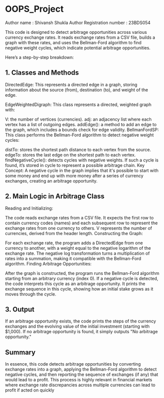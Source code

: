 # OOPS_Project

Author name : Shivansh Shukla
Author Registration number : 23BDS054


This code is designed to detect arbitrage opportunities across various currency exchange rates. It reads exchange rates from a CSV file, builds a graph with these rates, and uses the Bellman-Ford algorithm to find negative weight cycles, which indicate potential arbitrage opportunities.

Here’s a step-by-step breakdown:

## 1. Classes and Methods
DirectedEdge: This represents a directed edge in a graph, storing information about the source (from), destination (to), and weight of the edge.

EdgeWeightedDigraph: This class represents a directed, weighted graph with:

V: the number of vertices (currencies).
adj: an adjacency list where each vertex has a list of outgoing edges.
addEdge(): a method to add an edge to the graph, which includes a bounds check for edge validity.
BellmanFordSP: This class performs the Bellman-Ford algorithm to detect negative weight cycles:

distTo: stores the shortest path distance to each vertex from the source.
edgeTo: stores the last edge on the shortest path to each vertex.
findNegativeCycle(): detects cycles with negative weights. If such a cycle is found, it’s stored in cycle to represent a possible arbitrage chain.
Key Concept: A negative cycle in the graph implies that it's possible to start with some money and end up with more money after a series of currency exchanges, creating an arbitrage opportunity.
## 2. Main Logic in Arbitrage Class
Reading and Initializing:

The code reads exchange rates from a CSV file.
It expects the first row to contain currency codes (names) and each subsequent row to represent the exchange rates from one currency to others.
V represents the number of currencies, derived from the header length.
Constructing the Graph:

For each exchange rate, the program adds a DirectedEdge from one currency to another, with a weight equal to the negative logarithm of the exchange rate. The negative log transformation turns a multiplication of rates into a summation, making it compatible with the Bellman-Ford algorithm.
Finding Arbitrage Opportunities:

After the graph is constructed, the program runs the Bellman-Ford algorithm starting from an arbitrary currency (index 0).
If a negative cycle is detected, the code interprets this cycle as an arbitrage opportunity.
It prints the exchange sequence in this cycle, showing how an initial stake grows as it moves through the cycle.
## 3. Output
If an arbitrage opportunity exists, the code prints the steps of the currency exchanges and the evolving value of the initial investment (starting with $1,000).
If no arbitrage opportunity is found, it simply outputs "No arbitrage opportunity."
## Summary
In essence, this code detects arbitrage opportunities by converting exchange rates into a graph, applying the Bellman-Ford algorithm to detect negative cycles, and then reporting the sequence of exchanges (if any) that would lead to a profit. This process is highly relevant in financial markets where exchange rate discrepancies across multiple currencies can lead to profit if acted on quickly
